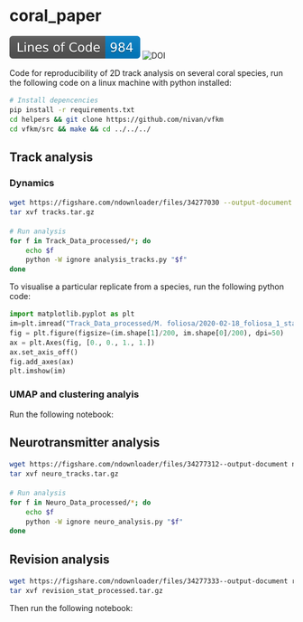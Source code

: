 # coral_paper

[![Line count](https://raw.githubusercontent.com/LouisFaure/coral_paper/linecount/badge.svg)](https://github.com/LouisFaure/coral_paper/actions/workflows/linecount.yml)
![DOI](https://img.shields.io/badge/DOI-unpublished-red)

Code for reproducibility of 2D track analysis on several coral species, run the following code on a linux machine with python installed:

```bash
# Install depencencies
pip install -r requirements.txt
cd helpers && git clone https://github.com/nivan/vfkm
cd vfkm/src && make && cd ../../../
```

## Track analysis

### Dynamics

```bash
wget https://figshare.com/ndownloader/files/34277030 --output-document tracks.tar.gz
tar xvf tracks.tar.gz

# Run analysis
for f in Track_Data_processed/*; do
    echo $f
    python -W ignore analysis_tracks.py "$f"
done
```

To visualise a particular replicate from a species, run the following python code:

```python
import matplotlib.pyplot as plt
im=plt.imread("Track_Data_processed/M. foliosa/2020-02-18_foliosa_1_stats/REPORT.png")
fig = plt.figure(figsize=(im.shape[1]/200, im.shape[0]/200), dpi=50)
ax = plt.Axes(fig, [0., 0., 1., 1.])
ax.set_axis_off()
fig.add_axes(ax)
plt.imshow(im)
```

### UMAP and clustering analyis

Run the following notebook:

## Neurotransmitter analysis

```bash
wget https://figshare.com/ndownloader/files/34277312--output-document neuro_tracks.tar.gz
tar xvf neuro_tracks.tar.gz

# Run analysis
for f in Neuro_Data_processed/*; do
    echo $f
    python -W ignore neuro_analysis.py "$f"
done
```

## Revision analysis

```bash
wget https://figshare.com/ndownloader/files/34277333--output-document revision_stat_processed.tar.gz
tar xvf revision_stat_processed.tar.gz
```

Then run the following notebook:
